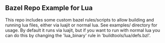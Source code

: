 
Bazel Repo Example for Lua
--------

This repo includes some custom bazel rules/scripts to allow building and running lua files, either via luajit or normal lua.  See examples/ directory for usage.  By default it runs via luajit, but if you want to run with normal lua you can do this by changing the 'lua_binary' rule in 'buildtools/lua/defs.bzl'.

